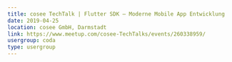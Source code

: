 ```yaml
---
title: cosee TechTalk | Flutter SDK – Moderne Mobile App Entwicklung
date: 2019-04-25
location: cosee GmbH, Darmstadt
link: https://www.meetup.com/cosee-TechTalks/events/260338959/
usergroup: coda
type: usergroup
---
```

